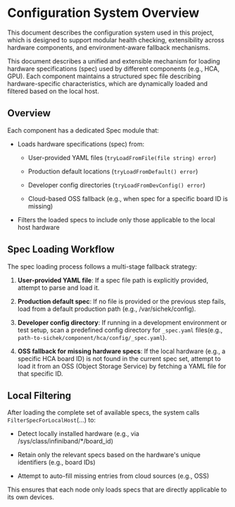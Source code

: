 # Configuration System Overview
This document describes the configuration system used in this project, which is designed to support modular health checking, extensibility across hardware components, and environment-aware fallback mechanisms.


This document describes a unified and extensible mechanism for loading hardware specifications (spec) used by different components (e.g., HCA, GPU). Each component maintains a structured spec file describing hardware-specific characteristics, which are dynamically loaded and filtered based on the local host.

## Overview
Each component has a dedicated Spec module that:

- Loads hardware specifications (spec) from:

  - User-provided YAML files (`tryLoadFromFile(file string) error`)

  - Production default locations (`tryLoadFromDefault() error`)

  - Developer config directories (`tryLoadFromDevConfig() error`)

  - Cloud-based OSS fallback (e.g., when spec for a specific board ID is missing)

- Filters the loaded specs to include only those applicable to the local host hardware


## Spec Loading Workflow
The spec loading process follows a multi-stage fallback strategy:

1. **User-provided YAML file**: If a spec file path is explicitly provided, attempt to parse and load it.

2. **Production default spec**: If no file is provided or the previous step fails, load from a default production path (e.g., /var/sichek/config).

3. **Developer config directory**: If running in a development environment or test setup, scan a predefined config directory for `_spec.yaml` files(e.g., `path-to-sichek/component/hca/config/_spec.yaml`).

4. **OSS fallback for missing hardware specs**: If the local hardware (e.g., a specific HCA board ID) is not found in the current spec set, attempt to load it from an OSS (Object Storage Service) by fetching a YAML file for that specific ID.

## Local Filtering
After loading the complete set of available specs, the system calls `FilterSpecForLocalHost`(...) to:

- Detect locally installed hardware (e.g., via /sys/class/infiniband/*/board_id)

- Retain only the relevant specs based on the hardware's unique identifiers (e.g., board IDs)

- Attempt to auto-fill missing entries from cloud sources (e.g., OSS)

This ensures that each node only loads specs that are directly applicable to its own devices.

